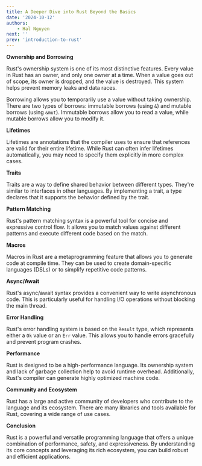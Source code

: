 ```yaml
---
title: A Deeper Dive into Rust Beyond the Basics
date: '2024-10-12'
authors:
    - Hal Nguyen
next: ''
prev: 'introduction-to-rust'
---
```


**Ownership and Borrowing**

Rust's ownership system is one of its most distinctive features. Every value in Rust has an owner, and only one owner at a time. When a value goes out of scope, its owner is dropped, and the value is destroyed. This system helps prevent memory leaks and data races.

Borrowing allows you to temporarily use a value without taking ownership. There are two types of borrows: immutable borrows (using `&`) and mutable borrows (using `&mut`). Immutable borrows allow you to read a value, while mutable borrows allow you to modify it.

**Lifetimes**

Lifetimes are annotations that the compiler uses to ensure that references are valid for their entire lifetime. While Rust can often infer lifetimes automatically, you may need to specify them explicitly in more complex cases.

**Traits**

Traits are a way to define shared behavior between different types. They're similar to interfaces in other languages. By implementing a trait, a type declares that it supports the behavior defined by the trait.

**Pattern Matching**

Rust's pattern matching syntax is a powerful tool for concise and expressive control flow. It allows you to match values against different patterns and execute different code based on the match.

**Macros**

Macros in Rust are a metaprogramming feature that allows you to generate code at compile time. They can be used to create domain-specific languages (DSLs) or to simplify repetitive code patterns.

**Async/Await**

Rust's async/await syntax provides a convenient way to write asynchronous code. This is particularly useful for handling I/O operations without blocking the main thread.

**Error Handling**

Rust's error handling system is based on the `Result` type, which represents either a `Ok` value or an `Err` value. This allows you to handle errors gracefully and prevent program crashes.

**Performance**

Rust is designed to be a high-performance language. Its ownership system and lack of garbage collection help to avoid runtime overhead. Additionally, Rust's compiler can generate highly optimized machine code.

**Community and Ecosystem**

Rust has a large and active community of developers who contribute to the language and its ecosystem. There are many libraries and tools available for Rust, covering a wide range of use cases.

**Conclusion**

Rust is a powerful and versatile programming language that offers a unique combination of performance, safety, and expressiveness. By understanding its core concepts and leveraging its rich ecosystem, you can build robust and efficient applications.
